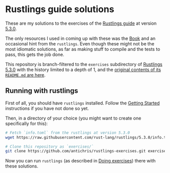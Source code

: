 # Rustlings guide solutions

These are my solutions to the exercises of the [Rustlings guide][rustlings] at version [5.3.0].

The only resources I used in coming up with these was the [Book] and an occasional hint from the `rustlings`. Even though these might not be the most idiomatic solutions, as far as making stuff to compile and the tests to pass, this gets the job done.

This repository is branch-filtered to the `exercises` subdirectory of [Rustlings 5.3.0][5.3.0] with the history limited to a depth of 1, and the [original contents of its `README.md` are here][readme-orig].


## Running with rustlings

First of all, you should have `rustlings` installed. Follow the [Getting Started] instructions if you have not done so yet.

Then, in a directory of your choice (you might want to create one specifically for this):

```sh
# Fetch `info.toml` from the rustlings at version 5.3.0
wget https://raw.githubusercontent.com/rust-lang/rustlings/5.3.0/info.toml

# Clone this repository as `exercises/`
git clone https://github.com/antichris/rustlings-exercises.git exercises
```

Now you can run `rustlings` (as described in [Doing exercises]) there with these solutions.


[rustlings]: https://github.com/rust-lang/rustlings
	"rust-lang/rustlings: Small exercises to get you used to reading and writing Rust code!"
[5.3.0]: https://github.com/rust-lang/rustlings/tree/5.3.0
	"rust-lang/rustlings at 5.3.0"
[book]: https://doc.rust-lang.org/stable/book/
	"The Rust Programming Language - The Rust Programming Language"
[readme-orig]: README.o.md

[Getting Started]: https://github.com/rust-lang/rustlings/tree/5.3.0#getting-started
	"§ Getting Started - rust-lang/rustlings: Small exercises to get you used to reading and writing Rust code!"
[Doing exercises]: https://github.com/rust-lang/rustlings/tree/5.3.0#doing-exercises
	"§ Doing exercises - rust-lang/rustlings: Small exercises to get you used to reading and writing Rust code!"
